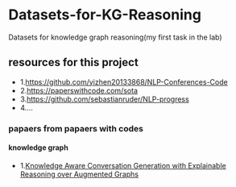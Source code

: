 # Datasets-for-KG-Reasoning
Datasets for knowledge graph reasoning(my first task in the lab)

## resources for this project
* 1.https://github.com/yizhen20133868/NLP-Conferences-Code
* 2.https://paperswithcode.com/sota
* 3.https://github.com/sebastianruder/NLP-progress
* 4....

### papaers from papaers with codes
#### knowledge graph
* 1.[Knowledge Aware Conversation Generation with Explainable Reasoning over Augmented Graphs](https://arxiv.org/pdf/1903.10245v4.pdf)
